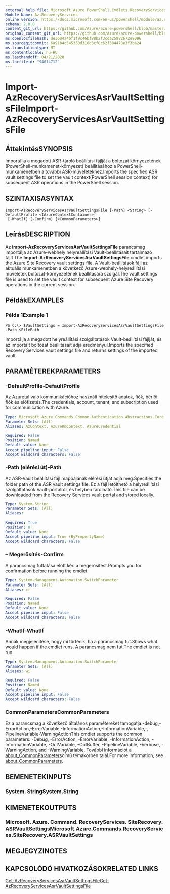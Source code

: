 ```yaml
---
external help file: Microsoft.Azure.PowerShell.Cmdlets.RecoveryServices.SiteRecovery.dll-Help.xml
Module Name: Az.RecoveryServices
online version: https://docs.microsoft.com/en-us/powershell/module/az.recoveryservices/import-azrecoveryservicesasrvaultsettingsfile
schema: 2.0.0
content_git_url: https://github.com/Azure/azure-powershell/blob/master/src/RecoveryServices/RecoveryServices/help/Import-AzRecoveryServicesAsrVaultSettingsFile.md
original_content_git_url: https://github.com/Azure/azure-powershell/blob/master/src/RecoveryServices/RecoveryServices/help/Import-AzRecoveryServicesAsrVaultSettingsFile.md
ms.openlocfilehash: de3604a4bf1f9c46bf88b2f3cda25982672e9096
ms.sourcegitcommit: 6a91b4c545350d316d3cf8c62f384478e3f3ba24
ms.translationtype: MT
ms.contentlocale: hu-HU
ms.lasthandoff: 04/21/2020
ms.locfileid: "94014712"
---
```

# <span data-ttu-id="ddba0-101">Import-AzRecoveryServicesAsrVaultSettingsFile</span><span class="sxs-lookup"><span data-stu-id="ddba0-101">Import-AzRecoveryServicesAsrVaultSettingsFile</span></span>

## <span data-ttu-id="ddba0-102">Áttekintés</span><span class="sxs-lookup"><span data-stu-id="ddba0-102">SYNOPSIS</span></span>
<span data-ttu-id="ddba0-103">Importálja a megadott ASR-tároló beállítási fájlját a boltozat környezetének (PowerShell-munkamenet-környezet) beállításához a PowerShell-munkamenetben a további ASR-műveletekhez.</span><span class="sxs-lookup"><span data-stu-id="ddba0-103">Imports the specified ASR vault settings file to set the vault context(PowerShell session context) for subsequent ASR operations in the PowerShell session.</span></span> 

## <span data-ttu-id="ddba0-104">SZINTAXISA</span><span class="sxs-lookup"><span data-stu-id="ddba0-104">SYNTAX</span></span>

```
Import-AzRecoveryServicesAsrVaultSettingsFile [-Path] <String> [-DefaultProfile <IAzureContextContainer>]
 [-WhatIf] [-Confirm] [<CommonParameters>]
```

## <span data-ttu-id="ddba0-105">Leírás</span><span class="sxs-lookup"><span data-stu-id="ddba0-105">DESCRIPTION</span></span>
<span data-ttu-id="ddba0-106">Az **import-AzRecoveryServicesAsrVaultSettingsFile** parancsmag importálja az Azure-webhely helyreállítási Vault-beállításait tartalmazó fájlt.</span><span class="sxs-lookup"><span data-stu-id="ddba0-106">The **Import-AzRecoveryServicesAsrVaultSettingsFile** cmdlet imports the Azure Site Recovery vault settings file.</span></span> <span data-ttu-id="ddba0-107">A Vault-beállítások fájl az aktuális munkamenetben a következő Azure-webhely-helyreállítási műveletek boltozat-környezetének beállítására szolgál.</span><span class="sxs-lookup"><span data-stu-id="ddba0-107">The vault settings file is used to set the vault context for subsequent Azure Site Recovery operations in the current session.</span></span>

## <span data-ttu-id="ddba0-108">Példák</span><span class="sxs-lookup"><span data-stu-id="ddba0-108">EXAMPLES</span></span>

### <span data-ttu-id="ddba0-109">Példa 1</span><span class="sxs-lookup"><span data-stu-id="ddba0-109">Example 1</span></span>
```
PS C:\> $VaultSettings = Import-AzRecoveryServicesAsrVaultSettingsFile -Path $FilePath
```

<span data-ttu-id="ddba0-110">Importálja a megadott helyreállítási szolgáltatások Vault-beállítási fájlját, és az importált boltozat beállításait adja eredményül.</span><span class="sxs-lookup"><span data-stu-id="ddba0-110">Imports the specified Recovery Services vault settings file and returns settings of the imported vault.</span></span>

## <span data-ttu-id="ddba0-111">PARAMÉTEREK</span><span class="sxs-lookup"><span data-stu-id="ddba0-111">PARAMETERS</span></span>

### <span data-ttu-id="ddba0-112">-DefaultProfile</span><span class="sxs-lookup"><span data-stu-id="ddba0-112">-DefaultProfile</span></span>
<span data-ttu-id="ddba0-113">Az Azuretal való kommunikációhoz használt hitelesítő adatok, fiók, bérlői fiók és előfizetés.</span><span class="sxs-lookup"><span data-stu-id="ddba0-113">The credentials, account, tenant, and subscription used for communication with Azure.</span></span>


```yaml
Type: Microsoft.Azure.Commands.Common.Authentication.Abstractions.Core.IAzureContextContainer
Parameter Sets: (All)
Aliases: AzContext, AzureRmContext, AzureCredential

Required: False
Position: Named
Default value: None
Accept pipeline input: False
Accept wildcard characters: False
```

### <span data-ttu-id="ddba0-114">-Path (elérési út)</span><span class="sxs-lookup"><span data-stu-id="ddba0-114">-Path</span></span>
<span data-ttu-id="ddba0-115">Az ASR-Vault beállítási fájl mappájának elérési útját adja meg.</span><span class="sxs-lookup"><span data-stu-id="ddba0-115">Specifies the folder path of the ASR vault settings file.</span></span>
<span data-ttu-id="ddba0-116">Ez a fájl letölthető a helyreállítási szolgáltatások Vault-portálról, és helyben tárolható.</span><span class="sxs-lookup"><span data-stu-id="ddba0-116">This file can be downloaded from the Recovery Services vault portal and stored locally.</span></span>

```yaml
Type: System.String
Parameter Sets: (All)
Aliases:

Required: True
Position: 0
Default value: None
Accept pipeline input: True (ByPropertyName)
Accept wildcard characters: False
```

### <span data-ttu-id="ddba0-117">– Megerősítés</span><span class="sxs-lookup"><span data-stu-id="ddba0-117">-Confirm</span></span>
<span data-ttu-id="ddba0-118">A parancsmag futtatása előtt kéri a megerősítést.</span><span class="sxs-lookup"><span data-stu-id="ddba0-118">Prompts you for confirmation before running the cmdlet.</span></span>

```yaml
Type: System.Management.Automation.SwitchParameter
Parameter Sets: (All)
Aliases: cf

Required: False
Position: Named
Default value: None
Accept pipeline input: False
Accept wildcard characters: False
```

### <span data-ttu-id="ddba0-119">-WhatIf</span><span class="sxs-lookup"><span data-stu-id="ddba0-119">-WhatIf</span></span>
<span data-ttu-id="ddba0-120">Annak megjelenítése, hogy mi történik, ha a parancsmag fut.</span><span class="sxs-lookup"><span data-stu-id="ddba0-120">Shows what would happen if the cmdlet runs.</span></span> <span data-ttu-id="ddba0-121">A parancsmag nem fut.</span><span class="sxs-lookup"><span data-stu-id="ddba0-121">The cmdlet is not run.</span></span>

```yaml
Type: System.Management.Automation.SwitchParameter
Parameter Sets: (All)
Aliases: wi

Required: False
Position: Named
Default value: None
Accept pipeline input: False
Accept wildcard characters: False
```

### <span data-ttu-id="ddba0-122">CommonParameters</span><span class="sxs-lookup"><span data-stu-id="ddba0-122">CommonParameters</span></span>
<span data-ttu-id="ddba0-123">Ez a parancsmag a következő általános paramétereket támogatja:-debug,-ErrorAction,-ErrorVariable,-InformationAction,-InformationVariable,-,-PipelineVariable-WarningAction</span><span class="sxs-lookup"><span data-stu-id="ddba0-123">This cmdlet supports the common parameters: -Debug, -ErrorAction, -ErrorVariable, -InformationAction, -InformationVariable, -OutVariable, -OutBuffer, -PipelineVariable, -Verbose, -WarningAction, and -WarningVariable.</span></span> <span data-ttu-id="ddba0-124">További információt a [about_CommonParameters](http://go.microsoft.com/fwlink/?LinkID=113216)című témakörben talál.</span><span class="sxs-lookup"><span data-stu-id="ddba0-124">For more information, see [about_CommonParameters](http://go.microsoft.com/fwlink/?LinkID=113216).</span></span>

## <span data-ttu-id="ddba0-125">BEMENETEK</span><span class="sxs-lookup"><span data-stu-id="ddba0-125">INPUTS</span></span>

### <span data-ttu-id="ddba0-126">System. String</span><span class="sxs-lookup"><span data-stu-id="ddba0-126">System.String</span></span>

## <span data-ttu-id="ddba0-127">KIMENETEK</span><span class="sxs-lookup"><span data-stu-id="ddba0-127">OUTPUTS</span></span>

### <span data-ttu-id="ddba0-128">Microsoft. Azure. Command. RecoveryServices. SiteRecovery. ASRVaultSettings</span><span class="sxs-lookup"><span data-stu-id="ddba0-128">Microsoft.Azure.Commands.RecoveryServices.SiteRecovery.ASRVaultSettings</span></span>

## <span data-ttu-id="ddba0-129">MEGJEGYZI</span><span class="sxs-lookup"><span data-stu-id="ddba0-129">NOTES</span></span>

## <span data-ttu-id="ddba0-130">KAPCSOLÓDÓ HIVATKOZÁSOK</span><span class="sxs-lookup"><span data-stu-id="ddba0-130">RELATED LINKS</span></span>

[<span data-ttu-id="ddba0-131">Get-AzRecoveryServicesAsrVaultSettingsFile</span><span class="sxs-lookup"><span data-stu-id="ddba0-131">Get-AzRecoveryServicesAsrVaultSettingsFile</span></span>](./Get-AzRecoveryServicesAsrVaultSettingsFile.md)
